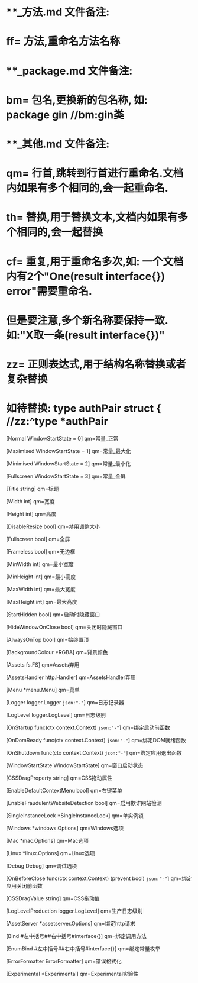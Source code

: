 # **_方法.md 文件备注:
# ff= 方法,重命名方法名称
# 
# **_package.md 文件备注:
# bm= 包名,更换新的包名称, 如: package gin //bm:gin类
#
# **_其他.md 文件备注:
# qm= 行首,跳转到行首进行重命名.文档内如果有多个相同的,会一起重命名.
# th= 替换,用于替换文本,文档内如果有多个相同的,会一起替换
# cf= 重复,用于重命名多次,如: 一个文档内有2个"One(result interface{}) error"需要重命名.
#     但是要注意,多个新名称要保持一致. 如:"X取一条(result interface{})"
# zz= 正则表达式,用于结构名称替换或者复杂替换
#     如待替换: type authPair struct { //zz:^type *authPair

[Normal     WindowStartState = 0]
qm=常量_正常

[Maximised  WindowStartState = 1]
qm=常量_最大化

[Minimised  WindowStartState = 2]
qm=常量_最小化

[Fullscreen WindowStartState = 3]
qm=常量_全屏

[Title             string]
qm=标题

[Width             int]
qm=宽度

[Height            int]
qm=高度

[DisableResize     bool]
qm=禁用调整大小

[Fullscreen        bool]
qm=全屏

[Frameless         bool]
qm=无边框

[MinWidth          int]
qm=最小宽度

[MinHeight         int]
qm=最小高度

[MaxWidth          int]
qm=最大宽度

[MaxHeight         int]
qm=最大高度

[StartHidden       bool]
qm=启动时隐藏窗口

[HideWindowOnClose bool]
qm=关闭时隐藏窗口

[AlwaysOnTop       bool]
qm=始终置顶

[BackgroundColour *RGBA]
qm=背景颜色

[Assets fs.FS]
qm=Assets弃用

[AssetsHandler http.Handler]
qm=AssetsHandler弃用

[Menu               *menu.Menu]
qm=菜单

[Logger             logger.Logger   `json:"-"`]
qm=日志记录器

[LogLevel           logger.LogLevel]
qm=日志级别

[OnStartup          func(ctx context.Context)                `json:"-"`]
qm=绑定启动前函数

[OnDomReady         func(ctx context.Context)                `json:"-"`]
qm=绑定DOM就绪函数

[OnShutdown         func(ctx context.Context)                `json:"-"`]
qm=绑定应用退出函数

[WindowStartState   WindowStartState]
qm=窗口启动状态

[CSSDragProperty string]
qm=CSS拖动属性

[EnableDefaultContextMenu bool]
qm=右键菜单

[EnableFraudulentWebsiteDetection bool]
qm=启用欺诈网站检测

[SingleInstanceLock *SingleInstanceLock]
qm=单实例锁

[Windows *windows.Options]
qm=Windows选项

[Mac     *mac.Options]
qm=Mac选项

[Linux   *linux.Options]
qm=Linux选项

[Debug Debug]
qm=调试选项

[OnBeforeClose      func(ctx context.Context) (prevent bool) `json:"-"`]
qm=绑定应用关闭前函数

[CSSDragValue string]
qm=CSS拖动值

[LogLevelProduction logger.LogLevel]
qm=生产日志级别

[AssetServer        *assetserver.Options]
qm=绑定http请求

 
[Bind               #左中括号##右中括号#interface{}]
qm=绑定调用方法

[EnumBind           #左中括号##右中括号#interface{}]
qm=绑定常量枚举

[ErrorFormatter ErrorFormatter]
qm=错误格式化

[Experimental *Experimental]
qm=Experimental实验性
